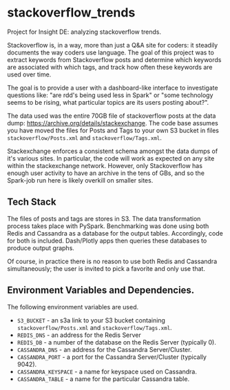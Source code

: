 # stackoverflow_trends
Project for Insight DE: analyzing stackoverflow trends.

Stackoverflow is, in a way, more than just a Q&A site for coders: it steadily documents the way coders use language.
The goal of this project was to extract keywords from Stackoverflow posts and determine which keywords are associated with which tags, and track how often these keywords are used over time. 

The goal is to provide a user with a dashboard-like interface to investigate questions like: "are rdd's being used less in Spark" or "some technology seems to be rising, what particular topics are its users posting about?".

The data used was the entire 70GB file of stackoverflow posts at the data dump: https://archive.org/details/stackexchange. The code base assumes you have moved the files for Posts and Tags to your own S3 bucket in files `stackoverflow/Posts.xml` and `stackoverflow/Tags.xml`. 

Stackexchange enforces a consistent schema amongst the data dumps of it's various sites. In particular, the code will work as expected on any site within the stackexchange network. However, only Stackoverflow has enough user activity to have an archive in the tens of GBs, and so the Spark-job run here is likely overkill on smaller sites. 

## Tech Stack

The files of posts and tags are stores in S3. The data transformation process takes place with PySpark. Benchmarking was done using both Redis and Cassandra as a database for the output tables. Accordingly, code for both is included. Dash/Plotly apps then queries these databases to produce output graphs. 

Of course, in practice there is no reason to use both Redis and Cassandra simultaneously; the user is invited to pick a favorite and only use that. 

## Environment Variables and Dependencies. 

The following environment variables are used. 

* `S3_BUCKET` - an s3a link to your S3 bucket containing `stackoverflow/Posts.xml` and `stackoverflow/Tags.xml`.  
* `REDIS_DNS` - an address for the Redis Server
* `REDIS_DB` - a number of the database on the Redis Server (typically 0).
* `CASSANDRA_DNS` - an address for the Cassandra Server/Cluster. 
* `CASSANDRA_PORT` - a port for the Cassandra Server/Cluster (typically 9042).
* `CASSANDRA_KEYSPACE` - a name for keyspace used on Cassandra. 
* `CASSANDRA_TABLE` - a name for the particular Cassandra table. 






 
